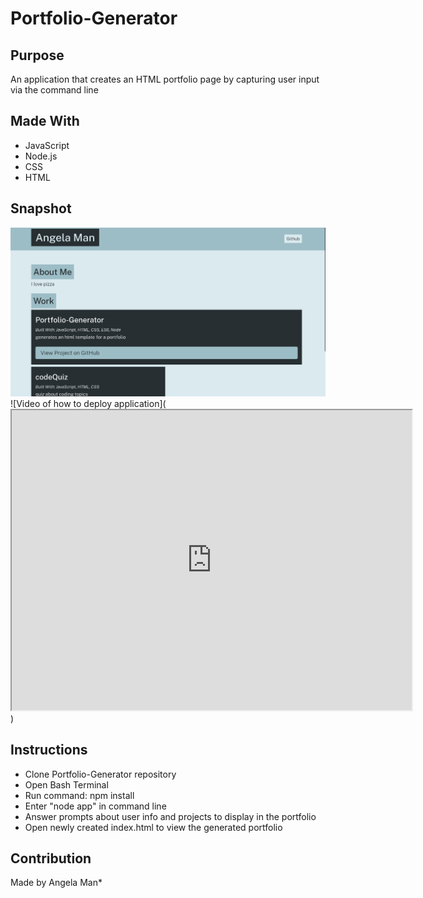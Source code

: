 # Portfolio-Generator

## Purpose
An application that creates an HTML portfolio page by capturing user input via the command line

## Made With
* JavaScript
* Node.js
* CSS
* HTML

## Snapshot
![Snapshot of generated portfolio](./images/portfolio-generator.png)
![Video of how to deploy application](<iframe src="https://drive.google.com/file/d/1IDFnWRX3scUaVeW3tQ8hfxwc1m4f8NKe/preview" width="640" height="480"></iframe>)

## Instructions
* Clone Portfolio-Generator repository
* Open Bash Terminal
* Run command: npm install
* Enter "node app" in command line
* Answer prompts about user info and projects to display in the portfolio
* Open newly created index.html to view the generated portfolio

## Contribution
Made by Angela Man*